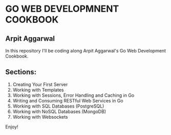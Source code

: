 # GO WEB DEVELOPMNENT COOKBOOK

## Arpit Aggarwal

In this repository I'll be coding along Arpit Aggarwal's Go Web Development Cookbook.

## Sections:

1. Creating Your First Server
2. Working with Templates
3. Working with Sessions, Error Handling and Caching in Go
4. Writing and Consuming RESTful Web Services in Go
5. Working with SQL Databases (PostgreSQL)
6. Working with NoSQL Databases (MongoDB)
7. Working with Websockets

Enjoy!
